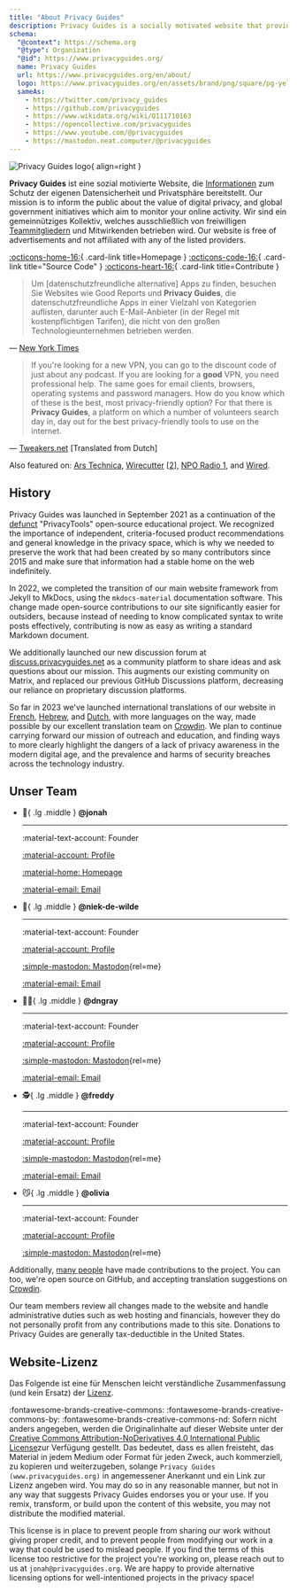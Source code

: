 ```yaml
---
title: "About Privacy Guides"
description: Privacy Guides is a socially motivated website that provides information for protecting your data security and privacy.
schema:
  "@context": https://schema.org
  "@type": Organization
  "@id": https://www.privacyguides.org/
  name: Privacy Guides
  url: https://www.privacyguides.org/en/about/
  logo: https://www.privacyguides.org/en/assets/brand/png/square/pg-yellow.png
  sameAs:
    - https://twitter.com/privacy_guides
    - https://github.com/privacyguides
    - https://www.wikidata.org/wiki/Q111710163
    - https://opencollective.com/privacyguides
    - https://www.youtube.com/@privacyguides
    - https://mastodon.neat.computer/@privacyguides
---
```


![Privacy Guides logo](../assets/brand/PNG/Square/pg-yellow.png){ align=right }

**Privacy Guides** ist eine sozial motivierte Website, die [Informationen](/kb) zum Schutz der eigenen Datensicherheit und Privatsphäre bereitstellt. Our mission is to inform the public about the value of digital privacy, and global government initiatives which aim to monitor your online activity. Wir sind ein gemeinnütziges Kollektiv, welches ausschließlich von freiwilligen [Teammitgliedern](https://discuss.privacyguides.net/g/team) und Mitwirkenden betrieben wird. Our website is free of advertisements and not affiliated with any of the listed providers.

[:octicons-home-16:](https://www.privacyguides.org){ .card-link title=Homepage }
[:octicons-code-16:](https://github.com/privacyguides/privacyguides.org){ .card-link title="Source Code" }
[:octicons-heart-16:](donate.md){ .card-link title=Contribute }

> Um [datenschutzfreundliche alternative] Apps zu finden, besuchen Sie Websites wie Good Reports und **Privacy Guides**, die datenschutzfreundliche Apps in einer Vielzahl von Kategorien auflisten, darunter auch E-Mail-Anbieter (in der Regel mit kostenpflichtigen Tarifen), die nicht von den großen Technologieunternehmen betrieben werden.

— [New York Times](https://nytimes.com/wirecutter/guides/online-security-social-media-privacy)

> If you're looking for a new VPN, you can go to the discount code of just about any podcast. If you are looking for a **good** VPN, you need professional help. The same goes for email clients, browsers, operating systems and password managers. How do you know which of these is the best, most privacy-friendly option? For that there is **Privacy Guides**, a platform on which a number of volunteers search day in, day out for the best privacy-friendly tools to use on the internet.

— [Tweakers.net](https://tweakers.net/reviews/10568/op-zoek-naar-privacyvriendelijke-tools-niek-de-wilde-van-privacy-guides.html) [Translated from Dutch]

Also featured on: [Ars Technica](https://arstechnica.com/gadgets/2022/02/is-firefox-ok), [Wirecutter](https://nytimes.com/wirecutter/guides/practical-guide-to-securing-windows-pc) [[2](https://nytimes.com/wirecutter/guides/practical-guide-to-securing-your-mac)], [NPO Radio 1](https://nporadio1.nl/nieuws/binnenland/8eaff3a2-8b29-4f63-9b74-36d2b28b1fe1/ooit-online-eens-wat-doms-geplaatst-ga-jezelf-eens-googlen-en-kijk-dan-wat-je-tegenkomt), and [Wired](https://wired.com/story/firefox-mozilla-2022).

## History

Privacy Guides was launched in September 2021 as a continuation of the [defunct](privacytools.md) "PrivacyTools" open-source educational project. We recognized the importance of independent, criteria-focused product recommendations and general knowledge in the privacy space, which is why we needed to preserve the work that had been created by so many contributors since 2015 and make sure that information had a stable home on the web indefinitely.

In 2022, we completed the transition of our main website framework from Jekyll to MkDocs, using the `mkdocs-material` documentation software. This change made open-source contributions to our site significantly easier for outsiders, because instead of needing to know complicated syntax to write posts effectively, contributing is now as easy as writing a standard Markdown document.

We additionally launched our new discussion forum at [discuss.privacyguides.net](https://discuss.privacyguides.net) as a community platform to share ideas and ask questions about our mission. This augments our existing community on Matrix, and replaced our previous GitHub Discussions platform, decreasing our reliance on proprietary discussion platforms.

So far in 2023 we've launched international translations of our website in [French](/fr/), [Hebrew](/he/), and [Dutch](/nl/), with more languages on the way, made possible by our excellent translation team on [Crowdin](https://crowdin.com/project/privacyguides). We plan to continue carrying forward our mission of outreach and education, and finding ways to more clearly highlight the dangers of a lack of privacy awareness in the modern digital age, and the prevalence and harms of security breaches across the technology industry.

## Unser Team
<!-- markdownlint-disable MD030 -->

<div class="grid cards" markdown>
<!-- Every team member should have a unique emoji.
     Team member cards should include ONLY the following links:
     - Discourse Profile
     - ONE Link of team member's choice
     - Email if applicable
     This is to keep it fair and not spammy, especially as we grow.
-->

-   :robot:{ .lg .middle } **@jonah**

    ---

    :material-text-account: Founder

    [:material-account: Profile](https://discuss.privacyguides.net/u/jonah)

    [:material-home: Homepage](https://www.jonaharagon.com)

    [:material-email: Email](mailto:jonah@privacyguides.org)

-   :cactus:{ .lg .middle } **@niek-de-wilde**

    ---

    :material-text-account: Founder

    [:material-account: Profile](https://discuss.privacyguides.net/u/Niek-de-Wilde)

    [:simple-mastodon: Mastodon](https://mastodon.social/@blacklight447 "@blacklight447@mastodon.social"){rel=me}

    [:material-email: Email](mailto:niekdewilde@privacyguides.org)

-   :polar_bear:{ .lg .middle } **@dngray**

    ---

    :material-text-account: Founder

    [:material-account: Profile](https://discuss.privacyguides.net/u/dngray)

    [:simple-mastodon: Mastodon](https://mastodon.social/@dngray "@dngray@mastodon.social"){rel=me}

    [:material-email: Email](mailto:dngray@privacyguides.org)

-   :detective:{ .lg .middle } **@freddy**

    ---

    :material-text-account: Founder

    [:material-account: Profile](https://discuss.privacyguides.net/u/freddy)

    [:simple-mastodon: Mastodon](https://social.lol/@freddy "@freddy@social.lol"){rel=me}

    [:material-email: Email](mailto:freddy@privacyguides.org)

-   :smirk_cat:{ .lg .middle } **@olivia**

    ---

    :material-text-account: Founder

    [:material-account: Profile](https://discuss.privacyguides.net/u/olivia)

    [:simple-mastodon: Mastodon](https://mastodon.neat.computer/@oliviablob "@oliviablob@neat.computer"){rel=me}

</div>

Additionally, [many people](https://github.com/privacyguides/privacyguides.org/graphs/contributors) have made contributions to the project. You can too, we're open source on GitHub, and accepting translation suggestions on [Crowdin](https://crowdin.com/project/privacyguides).

Our team members review all changes made to the website and handle administrative duties such as web hosting and financials, however they do not personally profit from any contributions made to this site. Donations to Privacy Guides are generally tax-deductible in the United States.

## Website-Lizenz

<div class="admonition danger" markdown>

Das Folgende ist eine für Menschen leicht verständliche Zusammenfassung (und kein Ersatz) der [Lizenz](/license).

</div>

:fontawesome-brands-creative-commons: :fontawesome-brands-creative-commons-by: :fontawesome-brands-creative-commons-nd: Sofern nicht anders angegeben, werden die Originalinhalte auf dieser Website unter der [Creative Commons Attribution-NoDerivatives 4.0 International Public License](https://github.com/privacyguides/privacyguides.org/blob/main/LICENSE)zur Verfügung gestellt. Das bedeutet, dass es allen freisteht, das Material in jedem Medium oder Format für jeden Zweck, auch kommerziell, zu kopieren und weiterzugeben, solange `Privacy Guides (www.privacyguides.org)` in angemessener Anerkannt und ein Link zur Lizenz angeben wird. You may do so in any reasonable manner, but not in any way that suggests Privacy Guides endorses you or your use. If you remix, transform, or build upon the content of this website, you may not distribute the modified material.

This license is in place to prevent people from sharing our work without giving proper credit, and to prevent people from modifying our work in a way that could be used to mislead people. If you find the terms of this license too restrictive for the project you're working on, please reach out to us at `jonah@privacyguides.org`. We are happy to provide alternative licensing options for well-intentioned projects in the privacy space!
